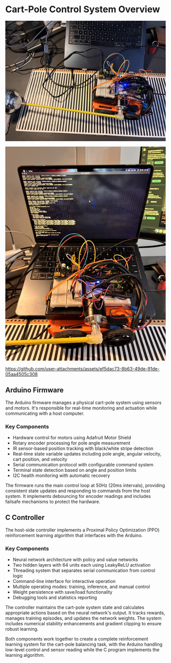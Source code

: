 # Cart-Pole Control System Overview


![Alt text](images/IMG_6274.jpg)

![Alt text](images/IMG_6275.jpg)


https://github.com/user-attachments/assets/ef5dac73-8b63-49de-91de-05aa4505c308


## Arduino Firmware
The Arduino firmware manages a physical cart-pole system using sensors and motors. It's responsible for real-time monitoring and actuation while communicating with a host computer.

### Key Components

- Hardware control for motors using Adafruit Motor Shield
- Rotary encoder processing for pole angle measurement
- IR sensor-based position tracking with black/white stripe detection
- Real-time state variable updates including pole angle, angular velocity, cart position, and velocity
- Serial communication protocol with configurable command system
- Terminal state detection based on angle and position limits
- I2C health monitoring with automatic recovery

The firmware runs the main control loop at 50Hz (20ms intervals), providing consistent state updates and responding to commands from the host system. It implements debouncing for encoder readings and includes failsafe mechanisms to protect the hardware.

## C Controller

The host-side controller implements a Proximal Policy Optimization (PPO) reinforcement learning algorithm that interfaces with the Arduino.

### Key Components

- Neural network architecture with policy and value networks
- Two hidden layers with 64 units each using LeakyReLU activation
- Threading system that separates serial communication from control logic
- Command-line interface for interactive operation
- Multiple operating modes: training, inference, and manual control
- Weight persistence with save/load functionality
- Debugging tools and statistics reporting

The controller maintains the cart-pole system state and calculates appropriate actions based on the neural network's output. It tracks rewards, manages training episodes, and updates the network weights. The system includes numerical stability enhancements and gradient clipping to ensure robust learning.

Both components work together to create a complete reinforcement learning system for the cart-pole balancing task, with the Arduino handling low-level control and sensor reading while the C program implements the learning algorithm.
